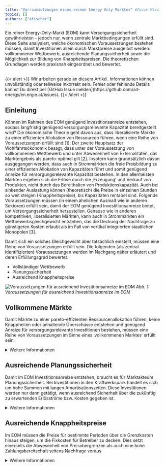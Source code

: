 ```yaml
---
title: "Vorraussetzungen eines reinen Energy Only Marktes" #Zuvor Missing Money - Qualitative Analyse
topics: []
authors: ["afischer"]
---
```

Ein reiner Energy-Only-Markt (EOM) kann Versorgungssicherheit gewährleisten – jedoch nur, wenn zentrale Marktbedingungen erfüllt sind. Diese Seite analysiert, welche ökonomischen Voraussetzungen bestehen müssen, damit Investitionen allein durch Marktpreise ausgelöst werden: vollkommener Wettbewerb, ausreichende Planungssicherheit sowie die Möglichkeit zur Bildung von Knappheitspreisen. Die theoretischen Grundlagen werden praxisnah eingeordnet und bewertet.

<br>
{{< alert >}}
Wir arbeiten gerade an diesem Artikel. Informationen können unvollständig oder teilweise inkorrekt sein. Fehler oder fehlende Details kannst Du direkt per [GitHub Issue melden](https://github.com/ait-energy/en.ergie.at/issues).
{{< /alert >}}

## Einleitung

Können im Rahmen des EOM genügend Investitionsanreize entstehen, sodass langfristig genügend versorgungsrelevante Kapazität bereitgestellt wird?
Die ökonomische Theorie geht davon aus, dass liberalisierte Märkte zu einer effizienten Allokation von Ressourcen führen, wenn eine Reihe von Voraussetzungen erfüllt sind [1]. Der zweite Hauptsatz der Wohlfahrtsökonomik besagt, dass unter der Voraussetzung von vollkommenem Wettbewerb und unter Abwesenheit von Externalitäten, das Marktergebnis als pareto-optimal gilt [2]. Insofern kann grundsätzlich davon ausgegangen werden, dass auch in Strommärkten die freie Preisbildung zu einer effizienten Allokation von Kapazitäten führt und somit genügend Anreize für versorgungsrelevante Kapazität bestehen.
In den allermeisten Märkten ergeben sich die Erlöse durch die ‚Erzeugung‘ und Verkauf von Produkten, nicht durch das Bereithalten von Produktionskapazität. Auch bei sinkender Auslastung können (theoretisch) die Preise in einzelnen Stunden so weit steigen (Knappheitspreise), bis Kapazitäten rentabel sind. Folgende Voraussetzungen müssen (in einem ähnlichen Ausmaß wie in anderen Sektoren) erfüllt sein, damit der EOM genügend Investitionsanreize bietet, um Versorgungssicherheit herzustellen. Genauso wie in anderen kompetitiven, liberalisierten Märkten, kann auch in Strommärkten ein Wettbewerbsgleichgewicht entstehen, das die Deckung der Nachfrage zu günstigeren Kosten erlaubt als im Fall von vertikal integrierten staatlichen Monopolen [3].

Damit sich ein solches Gleichgewicht aber tatsächlich einstellt, müssen eine Reihe von Voraussetzungen erfüllt sein. Die folgenden (als zentral identifizierten) Voraussetzungen werden im Nachgang näher erläutert und deren Erfüllungsgrad bewertet.

- Vollständiger Wettbewerb
- Planungssicherheit
- Ausreichend Knappheitspreise

![Voraussetzungen für ausreichend Investitionsanreize im EOM](/images/voraussetzungen_eines_EOM/voraussetzungen_fuer_ausreichend_investitionsanreize_im_eom.jpg)
*Abb. 1: Voraussetzungen für ausreichend Investitionsanreize im EOM*


## Vollkommene Märkte

Damit Märkte zu einer pareto-effizienten Ressourcenallokation führen, keine Knappheiten oder anhaltende Überschüsse entstehen und genügend Anreize für versorgungsrelevante Investitionen bestehen, müssen eine Reihe von Voraussetzungen im Sinne eines ‚vollkommenen Marktes‘ erfüllt sein.
<details>
  <summary>Weitere Informationen</summary>

### 2.1.1.1	Große Anzahl an Marktteilnehmer, Abwesenheit von Marktmacht

Damit Märkte effizient funktionieren, ist eine große (quasi unlimitierte) Anzahl an Marktakteuren notwendig. Diese theoretische Vorstellung ist in der Realität in den seltensten Fällen erfüllt. Selbst wenn diese Voraussetzung in der Realität nicht vollständig erfüllt ist, kann ausreichend Konkurrenz auf Angebotsseite auch durch andere Faktoren hinreichend erfüllt sein. Dazu müssen Märkte ‚bestreitbar‘ sein, d.h. der Markteintritt muss ‚vollkommen frei‘ bzw. der Marktaustritt muss ‚kostenlos‘ sein [4]. Vor allem beim Marktaustritt müssen die versunkenen Kosten hinreichend gering sein. Unter nicht ausreichender Konkurrenz kann es zu Monopolbildungen kommen, die die Kapazitäten künstlich verknappen, und damit nicht ausreichend Kapazität zur Verfügung gestellt wird.

### 2.1.1.2	Symmetrische Information

Die Marktteilnehmer müssen das Marktgeschehen sehr gut überblicken. Das bedeutet, Informationen über den Markt (die Eigenschaften des Gutes) sind ‚kostenlos‘ verfügbar, Verträge sind vollständig und ihre Erfüllung kann ‚kostenlos‘ durchgesetzt werden.

### 2.1.1.3	Marktteilnehmer als Mengenanpasser

Eine klassische Voraussetzung für die Existenz eines nahezu vollkommenen Marktes ist, dass Marktteilnehmer als Preisnehmer und Mengenanpasser reagieren.

### 2.1.1.4	Kurze Reaktionszeit

Marktteilnehmer müssen in der Lage sein, auf Marktänderungen ‚schnell‘ reagieren zu können. Zu lange Anpassungszeiten führen zu Situationen von anhaltendem oder wechselndem Überschuss/Knappheit. Beispiele dafür sind das ‚Cobweb Theorem‘ [5] oder der ‚Schweinezyklus‘ [6]. Im schlechtesten Fall führt ein zu starker zeitlicher Versatz zu einem Versorgungsengpass.

### 2.1.1.5	Niedrige Transaktionskosten

Die Existenz von Transaktionskosten kann das Zustandekommen eines effizienten Marktergebnisses verunmöglichen. Nur wenn Austausch zwischen Marktteilnehmern kostengünstig möglich ist und Verträge kostengünstig zustande kommen können, führen Märkte zu einer effizienten Ressourcenallokation.

### 2.1.1.6	Abwesenheit von Externalitäten

Sobald Externalitäten im Spiel sind, führen Märkte nicht mehr zu einer pareto-effizienten Allokation von Gütern und machen staatliche Eingriffe notwendig [1]. Sobald Dritte (in positiver/negativer Weise) vom Marktgeschehen betroffen sind, kann über den Marktmechanismus keine pareto-effiziente Allokation mehr hergestellt werden.

</details>

## Ausreichende Planungssicherheit

Damit im EOM Investitionsanreize entstehen, braucht es für Marktakteure Planungssicherheit. Bei Investitionen in den Kraftwerkspark handelt es sich um hohe Summen mit langen Amortisationszeiten. Diese Investitionen werden nur dann getätigt, wenn ausreichend Sicherheit über die zukünftig zu erwartenden Erlösströme bzw. Kosten gegeben ist.

<details>
  <summary>Weitere Informationen</summary>

### 2.1.2.1	Existenz liquider langfristiger Märkte

Die Liquidität von Forward-Märkten ist eine wichtige Voraussetzung, um Planbarkeit sowohl für die Erlöse als auch Kosten sicherzustellen. Darüber hinaus müssen die Vorlaufzeiten für Kraftwerksbau mit dem zur Verfügung stehenden Planungshorizont konsistent sein.

### 2.1.2.2	Absehbarkeit von regulatorischen Eingriffen

Regulatorische Eingriffe und politische Interventionen in den Markt nehmen starken Einfluss auf die Planungssicherheit. Marktteilnehmer antizipieren Änderungen des regulatorischen Umfelds, was wiederum starken Einfluss auf die Investitionstätigkeit bzw. das Verhalten am Markt hat. Insofern braucht der Markt stabile und vorhersehbare Rahmenbedingungen.
</details>

## Ausreichende Knappheitspreise

Im EOM müssen die Preise für bestimmte Perioden über die Grenzkosten hinaus steigen, um die Fixkosten für Betreiber zu decken. Dies setzt einerseits die Abwesenheit von Preisobergrenzen als auch eine hohe Zahlungsbereitschaft seitens Nachfrage voraus.

<details>
  <summary>Weitere Informationen</summary>

### 2.1.3.1	Keine expliziten Preisobergrenzen

Preise müssen Knappheiten anzeigen können, sodass sowohl das Angebot als auch die Nachfrage auf Preisspitzen reagieren können. Dazu dürfen keine expliziten Preisobergrenzen vorhanden sein. Um Marktmissbrauch zu verhindern kann eine sinnvolle Preisobergrenze die VOLL darstellen.

### 2.1.3.2	Keine impliziten Preisobergrenzen

Damit in einem EOM ausreichend Investitionsanreize für versorgungsrelevante Kapazität zur Verfügung gestellt werden, muss der Markt in der Lage sein, Knappheiten durch hohe Preise anzeigen zu können. Daher dürfen keine impliziten Preisobergrenzen vorhanden sein. Anders formuliert, muss die gesellschaftliche/politische Akzeptanz von Preisspitzen gegeben sein.
Die folgenden Umstände können eine Konsequenz einer nicht vorhandenen Akzeptanz für hohe Preise sein:

- Ahndung von Knappheitspreisen durch die Regulierungsbehörde aufgrund von Verwechslung mit Marktmissbrauch
- Veröffentlichung von Preisgeboten (gesellschaftliche/politische Akzeptanz von Preisspitzen muss gegeben sein)

### 2.1.3.3	Ausreichend Zahlungsbereitschaft

Hohe Knappheitspreise müssen durch Zahlungsbereitschaft der Konsumenten gedeckt sein. Direkt oder indirekt (nach Glättung durch einen Lieferanten) müssen Preisspitzen von den Strombezieher:innen bezahlt werden. Das Zustandekommen von Preisspitzen setzt insofern eine dementsprechende Zahlungsbereitschaft und Bewusstsein über das Entstehen von Preisspitzen voraus.

</details>
